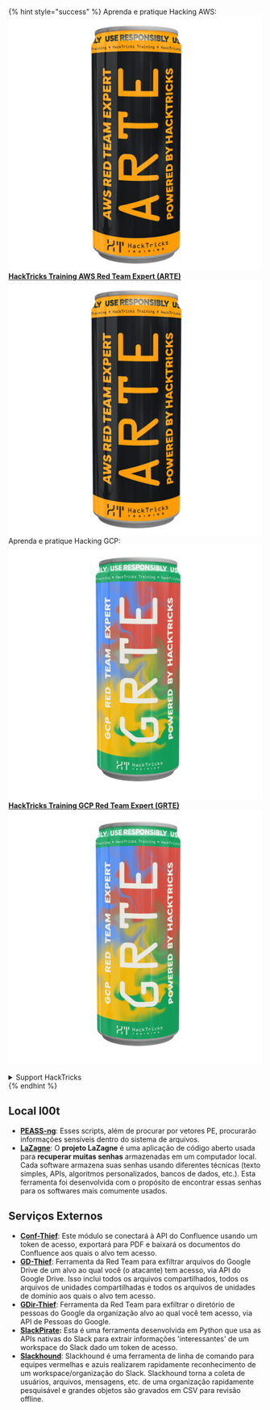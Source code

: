 {% hint style="success" %}
Aprenda e pratique Hacking AWS:<img src="/.gitbook/assets/arte.png" alt="" data-size="line">[**HackTricks Training AWS Red Team Expert (ARTE)**](https://training.hacktricks.xyz/courses/arte)<img src="/.gitbook/assets/arte.png" alt="" data-size="line">\
Aprenda e pratique Hacking GCP: <img src="/.gitbook/assets/grte.png" alt="" data-size="line">[**HackTricks Training GCP Red Team Expert (GRTE)**<img src="/.gitbook/assets/grte.png" alt="" data-size="line">](https://training.hacktricks.xyz/courses/grte)

<details>

<summary>Support HackTricks</summary>

* Confira os [**planos de assinatura**](https://github.com/sponsors/carlospolop)!
* **Junte-se ao** 💬 [**grupo do Discord**](https://discord.gg/hRep4RUj7f) ou ao [**grupo do telegram**](https://t.me/peass) ou **siga**-nos no **Twitter** 🐦 [**@hacktricks\_live**](https://twitter.com/hacktricks\_live)**.**
* **Compartilhe truques de hacking enviando PRs para os repositórios do** [**HackTricks**](https://github.com/carlospolop/hacktricks) e [**HackTricks Cloud**](https://github.com/carlospolop/hacktricks-cloud).

</details>
{% endhint %}


## **Local l00t**

* [**PEASS-ng**](https://github.com/carlospolop/PEASS-ng): Esses scripts, além de procurar por vetores PE, procurarão informações sensíveis dentro do sistema de arquivos.
* [**LaZagne**](https://github.com/AlessandroZ/LaZagne): O **projeto LaZagne** é uma aplicação de código aberto usada para **recuperar muitas senhas** armazenadas em um computador local. Cada software armazena suas senhas usando diferentes técnicas (texto simples, APIs, algoritmos personalizados, bancos de dados, etc.). Esta ferramenta foi desenvolvida com o propósito de encontrar essas senhas para os softwares mais comumente usados.

## **Serviços Externos**

* [**Conf-Thief**](https://github.com/antman1p/Conf-Thief): Este módulo se conectará à API do Confluence usando um token de acesso, exportará para PDF e baixará os documentos do Confluence aos quais o alvo tem acesso.
* [**GD-Thief**](https://github.com/antman1p/GD-Thief): Ferramenta da Red Team para exfiltrar arquivos do Google Drive de um alvo ao qual você (o atacante) tem acesso, via API do Google Drive. Isso inclui todos os arquivos compartilhados, todos os arquivos de unidades compartilhadas e todos os arquivos de unidades de domínio aos quais o alvo tem acesso.
* [**GDir-Thief**](https://github.com/antman1p/GDir-Thief): Ferramenta da Red Team para exfiltrar o diretório de pessoas do Google da organização alvo ao qual você tem acesso, via API de Pessoas do Google.
* [**SlackPirate**](https://github.com/emtunc/SlackPirate)**:** Esta é uma ferramenta desenvolvida em Python que usa as APIs nativas do Slack para extrair informações 'interessantes' de um workspace do Slack dado um token de acesso.
*   [**Slackhound**](https://github.com/BojackThePillager/Slackhound): Slackhound é uma ferramenta de linha de comando para equipes vermelhas e azuis realizarem rapidamente reconhecimento de um workspace/organização do Slack. Slackhound torna a coleta de usuários, arquivos, mensagens, etc. de uma organização rapidamente pesquisável e grandes objetos são gravados em CSV para revisão offline.
